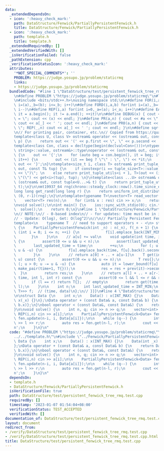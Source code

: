 ```yaml
---
data:
  _extendedDependsOn:
  - icon: ':heavy_check_mark:'
    path: DataStructure/Fenwick/PartiallyPersistentFenwick.h
    title: DataStructure/Fenwick/PartiallyPersistentFenwick.h
  - icon: ':heavy_check_mark:'
    path: template.h
    title: template.h
  _extendedRequiredBy: []
  _extendedVerifiedWith: []
  _isVerificationFailed: false
  _pathExtension: cpp
  _verificationStatusIcon: ':heavy_check_mark:'
  attributes:
    '*NOT_SPECIAL_COMMENTS*': ''
    PROBLEM: https://judge.yosupo.jp/problem/staticrmq
    links:
    - https://judge.yosupo.jp/problem/staticrmq
  bundledCode: "#line 1 \"DataStructure/test/persistent_fenwick_tree_rmq.test.cpp\"\
    \n#define PROBLEM \"https://judge.yosupo.jp/problem/staticrmq\"\n#line 1 \"template.h\"\
    \n#include <bits/stdc++.h>\nusing namespace std;\n\n#define FOR(i,a,b) for(int\
    \ i=(a),_b=(b); i<=_b; i++)\n#define FORD(i,a,b) for(int i=(a),_b=(b); i>=_b;\
    \ i--)\n#define REP(i,a) for(int i=0,_a=(a); i<_a; i++)\n#define EACH(it,a) for(__typeof(a.begin())\
    \ it = a.begin(); it != a.end(); ++it)\n\n#define DEBUG(x) { cout << #x << \"\
    \ = \"; cout << (x) << endl; }\n#define PR(a,n) { cout << #a << \" = \"; FOR(_,1,n)\
    \ cout << a[_] << ' '; cout << endl; }\n#define PR0(a,n) { cout << #a << \" =\
    \ \"; REP(_,n) cout << a[_] << ' '; cout << endl; }\n\n#define sqr(x) ((x) * (x))\n\
    \n// For printing pair, container, etc.\n// Copied from https://quangloc99.github.io/2021/07/30/my-CP-debugging-template.html\n\
    template<class U, class V> ostream& operator << (ostream& out, const pair<U, V>&\
    \ p) {\n    return out << '(' << p.first << \", \" << p.second << ')';\n}\n\n\
    template<class Con, class = decltype(begin(declval<Con>()))>\ntypename enable_if<!is_same<Con,\
    \ string>::value, ostream&>::type\noperator << (ostream& out, const Con& con)\
    \ {\n    out << '{';\n    for (auto beg = con.begin(), it = beg; it != con.end();\
    \ it++) {\n        out << (it == beg ? \"\" : \", \") << *it;\n    }\n    return\
    \ out << '}';\n}\ntemplate<size_t i, class T> ostream& print_tuple_utils(ostream&\
    \ out, const T& tup) {\n    if constexpr(i == tuple_size<T>::value) return out\
    \ << \")\"; \n    else return print_tuple_utils<i + 1, T>(out << (i ? \", \" :\
    \ \"(\") << get<i>(tup), tup); \n}\ntemplate<class ...U> ostream& operator <<\
    \ (ostream& out, const tuple<U...>& t) {\n    return print_tuple_utils<0, tuple<U...>>(out,\
    \ t);\n}\n\nmt19937_64 rng(chrono::steady_clock::now().time_since_epoch().count());\n\
    long long get_rand(long long r) {\n    return uniform_int_distribution<long long>\
    \ (0, r-1)(rng);\n}\n\ntemplate<typename T>\nvector<T> read_vector(int n) {\n\
    \    vector<T> res(n);\n    for (int& x : res) cin >> x;\n    return res;\n}\n\
    \nvoid solve();\n\nint main() {\n    ios::sync_with_stdio(0); cin.tie(0);\n  \
    \  solve();\n    return 0;\n}\n#line 1 \"DataStructure/Fenwick/PartiallyPersistentFenwick.h\"\
    \n// NOTE:\n// - 0-based index\n// - for updates: time must be in increasing order\n\
    // - Update: O(log), Get: O(log^2)\n//\n// Partially Persistent FenwickTree {{{\n\
    template<\n    typename T  // need to support operators + - <\n> struct PartiallyPersistentFenwick\
    \ {\n    PartiallyPersistentFenwick(int _n) : n(_n), f(_n + 1) {\n        for\
    \ (int i = 0; i <= n; ++i) {\n            f[i].emplace_back(INT_MIN, T{});\n \
    \       }\n    }\n\n    // a[u] += val\n    void update(int time, int u, T val)\
    \ {\n        assert(0 <= u && u < n);\n        assert(last_updated_time <= time);\n\
    \        last_updated_time = time;\n        ++u;\n        for (; u <= n; u +=\
    \ u & -u) {\n            f[u].emplace_back(time, f[u].back().second + val);\n\
    \        }\n    }\n\n    // return a[0] + .. + a[u-1]\n    T get(int time, int\
    \ u) const {\n        assert(0 <= u && u <= n);\n        T res{};\n        for\
    \ (; u > 0; u -= u & -u) {\n            auto it = lower_bound(f[u].begin(), f[u].end(),\
    \ make_pair(time+1, T{}));\n            res = res + prev(it)->second;\n      \
    \  }\n        return res;\n    }\n\n    // return a[l] + .. + a[r-1]\n    T get(int\
    \ time, int l, int r) const {\n        assert(0 <= l && l <= r && r <= n);\n \
    \       if (l == r) return T{};  // empty\n        return get(time, r) - get(time,\
    \ l);\n    }\n\n    int n;\n    int last_updated_time = INT_MIN;\n    vector<vector<pair<int,\
    \ T>>> f;  // (time, data)\n};\n// }}}\n#line 4 \"DataStructure/test/persistent_fenwick_tree_rmq.test.cpp\"\
    \n\nstruct Data {\n    int x;\n    Data() : x(INT_MAX) {}\n    Data(int _x) :\
    \ x(_x) {}\n};\nData operator + (const Data& a, const Data& b) {\n    return Data{min(a.x,\
    \ b.x)};\n}\nbool operator < (const Data&, const Data&) {\n    return false;\n\
    }\n\nvoid solve() {\n    int n, q; cin >> n >> q;\n    vector<int> a(n);\n   \
    \ REP(i,n) cin >> a[i];\n\n    PartiallyPersistentFenwick<Data> fen(n);\n    FORD(i,n-1,0)\
    \ fen.update(n-i, i, Data{a[i]});\n\n    while (q--) {\n        int l, r; cin\
    \ >> l >> r;\n        auto res = fen.get(n-l, r);\n        cout << res.x << '\\\
    n';\n    }\n}\n"
  code: "#define PROBLEM \"https://judge.yosupo.jp/problem/staticrmq\"\n#include \"\
    ../../template.h\"\n#include \"../Fenwick/PartiallyPersistentFenwick.h\"\n\nstruct\
    \ Data {\n    int x;\n    Data() : x(INT_MAX) {}\n    Data(int _x) : x(_x) {}\n\
    };\nData operator + (const Data& a, const Data& b) {\n    return Data{min(a.x,\
    \ b.x)};\n}\nbool operator < (const Data&, const Data&) {\n    return false;\n\
    }\n\nvoid solve() {\n    int n, q; cin >> n >> q;\n    vector<int> a(n);\n   \
    \ REP(i,n) cin >> a[i];\n\n    PartiallyPersistentFenwick<Data> fen(n);\n    FORD(i,n-1,0)\
    \ fen.update(n-i, i, Data{a[i]});\n\n    while (q--) {\n        int l, r; cin\
    \ >> l >> r;\n        auto res = fen.get(n-l, r);\n        cout << res.x << '\\\
    n';\n    }\n}\n"
  dependsOn:
  - template.h
  - DataStructure/Fenwick/PartiallyPersistentFenwick.h
  isVerificationFile: true
  path: DataStructure/test/persistent_fenwick_tree_rmq.test.cpp
  requiredBy: []
  timestamp: '2023-01-07 01:54:04+08:00'
  verificationStatus: TEST_ACCEPTED
  verifiedWith: []
documentation_of: DataStructure/test/persistent_fenwick_tree_rmq.test.cpp
layout: document
redirect_from:
- /verify/DataStructure/test/persistent_fenwick_tree_rmq.test.cpp
- /verify/DataStructure/test/persistent_fenwick_tree_rmq.test.cpp.html
title: DataStructure/test/persistent_fenwick_tree_rmq.test.cpp
---
```


